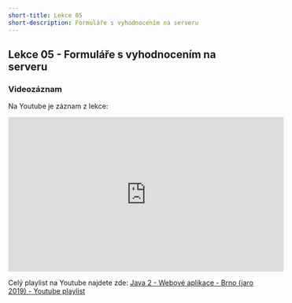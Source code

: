 ```yaml
---
short-title: Lekce 05
short-description: Formuláře s vyhodnocením na serveru
---
```

Lekce 05 - Formuláře s vyhodnocením na serveru
----------------------------------------------

### Videozáznam

Na Youtube je záznam z lekce:

<iframe width="560" height="315"
	src="https://www.youtube.com/embed/MwhqO-lfEHA"
	frameborder="0"
	allowfullscreen></iframe>

Celý playlist na Youtube najdete zde:
[Java 2 - Webové aplikace - Brno (jaro 2019) - Youtube playlist](https://www.youtube.com/playlist?list=PLTCx5oiCrIJ7I5m_zJtjZoLS-pxSi859Z)
